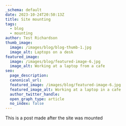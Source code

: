 ```yaml
---
_schema: default
date: 2023-10-24T20:50:13Z
title: Site mounting
tags:
  - blog
  - mounting
author: Test Richardson
thumb_image:
  image: /images/blog/blog-thumb-1.jpg
  image_alt: Laptops on a desk
featured_image:
  image: /images/blog/featured-image-6.jpg
  image_alt: Working at a laptop from a cafe
seo:
  page_description:
  canonical_url:
  featured_image: /images/blog/featured-image-6.jpg
  featured_image_alt: Working at a laptop in a cafe
  author_twitter_handle:
  open_graph_type: article
  no_index: false
---
```

This is a post made after the site was mounted
